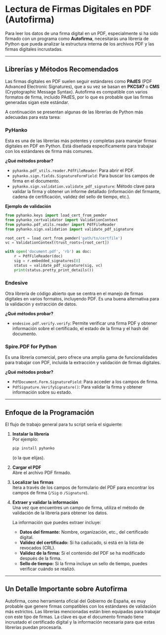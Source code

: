 # Lectura de Firmas Digitales en PDF (Autofirma)

Para leer los datos de una firma digital en un PDF, especialmente si ha sido firmado con un programa como **Autofirma**, necesitarás una librería de Python que pueda analizar la estructura interna de los archivos PDF y las firmas digitales incrustadas.

---

## Librerías y Métodos Recomendados

Las firmas digitales en PDF suelen seguir estándares como **PAdES** (PDF Advanced Electronic Signatures), que a su vez se basan en **PKCS#7** o **CMS** (Cryptographic Message Syntax). Autofirma es compatible con varios formatos de firma, incluido PAdES, por lo que es probable que las firmas generadas sigan este estándar.

A continuación se presentan algunas de las librerías de Python más adecuadas para esta tarea:

### PyHanko

Esta es una de las librerías más potentes y completas para manejar firmas digitales en PDF en Python. Está diseñada específicamente para trabajar con los estándares de firma más comunes.

**¿Qué métodos probar?**

- `pyhanko.pdf_utils.reader.PdfFileReader`: Para abrir el PDF.
- `pyhanko.sign.fields.SignatureFormField`: Para buscar los campos de firma en el documento.
- `pyhanko.sign.validation.validate_pdf_signature`: Método clave para validar la firma y obtener un informe detallado (información del firmante, cadena de certificación, validez del sello de tiempo, etc.).

**Ejemplo de validación**
```python
from pyhanko.keys import load_cert_from_pemder
from pyhanko_certvalidator import ValidationContext
from pyhanko.pdf_utils.reader import PdfFileReader
from pyhanko.sign.validation import validate_pdf_signature

root_cert = load_cert_from_pemder('path/to/certfile')
vc = ValidationContext(trust_roots=[root_cert])

with open('document.pdf', 'rb') as doc:
    r = PdfFileReader(doc)
    sig = r.embedded_signatures[0]
    status = validate_pdf_signature(sig, vc)
    print(status.pretty_print_details())
```

### Endesive

Otra librería de código abierto que se centra en el manejo de firmas digitales en varios formatos, incluyendo PDF. Es una buena alternativa para la validación y extracción de datos.

**¿Qué métodos probar?**

- `endesive.pdf.verify.verify`: Permite verificar una firma PDF y obtener información sobre el certificado, el estado de la firma y el hash del documento.

### Spire.PDF for Python

Es una librería comercial, pero ofrece una amplia gama de funcionalidades para trabajar con PDF, incluida la extracción y validación de firmas digitales.

**¿Qué métodos probar?**

- `PdfDocument.Form.SignatureField`: Para acceder a los campos de firma.
- `PdfSignature.VerifySignature()`: Para validar la firma y obtener información sobre su estado.

---

## Enfoque de la Programación

El flujo de trabajo general para tu script sería el siguiente:

1. **Instalar la librería**  
   Por ejemplo:
   ```bash
   pip install pyhanko
   ```
   (o la que elijas).

2. **Cargar el PDF**  
   Abre el archivo PDF firmado.

3. **Localizar las firmas**  
   Itera a través de los campos de formulario del PDF para encontrar los campos de firma (`/Sig` o `/Signature`).

4. **Extraer y validar la información**  
   Una vez que encuentres un campo de firma, utiliza el método de validación de la librería para obtener los datos.

   La información que puedes extraer incluye:
   - **Datos del firmante:** Nombre, organización, etc., del certificado digital.
   - **Validez del certificado:** Si ha caducado, si está en la lista de revocados (CRL).
   - **Validez de la firma:** Si el contenido del PDF se ha modificado después de la firma.
   - **Sello de tiempo:** Si la firma incluye un sello de tiempo, puedes verificar cuándo se realizó.

---

## Un Detalle Importante sobre Autofirma

Autofirma, como herramienta oficial del Gobierno de España, es muy probable que genere firmas compatibles con los estándares de validación más estrictos. Las librerías mencionadas están bien equipadas para trabajar con este tipo de firmas. La clave es que el documento firmado tiene incrustado el certificado digital y la información necesaria para que estas librerías puedan procesarla.